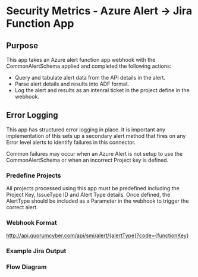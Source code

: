 # Security Metrics - Azure Alert -> Jira Function App

## Purpose

This app takes an Azure alert function app webhook with the CommonAlertSchema applied and completed the following actions:

- Query and tabulate alert data from the API details in the alert.
- Parse alert details and results into ADF format.
- Log the alert and results as an intenral ticket in the project define in the webhook.

## Error Logging

This app has structured error logging in place. It is important any implementation of this sets up a secondary alert method that fires on any Error level alerts to identify failures in this connector.

Common failures may occur when an Azure Alert is not setup to use the CommonAlertSchema or when an incorrect Project key is defined.

### Predefine Projects

All projects processed using this app must be predefined including the Project Key, IssueType ID and Alert Type details. Once defined, the AlertType should be included as a Parameter in the webhook to trigger the correct alert.

### Webhook Format

http://api.quorumcyber.com/api/smi/alert/{alertType}?code={functionKey}

### Example Jira Output

### Flow Diagram

